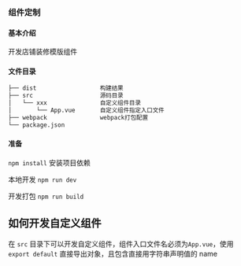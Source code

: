 ### 组件定制
#### 基本介绍

开发店铺装修模版组件

#### 文件目录

```bash
├── dist                  构建结果
├── src                   源码目录
│   └── xxx               自定义组件目录
│       └── App.vue       自定义组件指定入口文件
├── webpack               webpack打包配置
└── package.json
```

#### 准备

`npm install` 安装项目依赖

本地开发
`npm run dev` 

开发打包
`npm run build` 

## 如何开发自定义组件

在 `src` 目录下可以开发自定义组件，组件入口文件名必须为`App.vue`，使用 `export default` 直接导出对象，且包含直接用字符串声明值的 name

